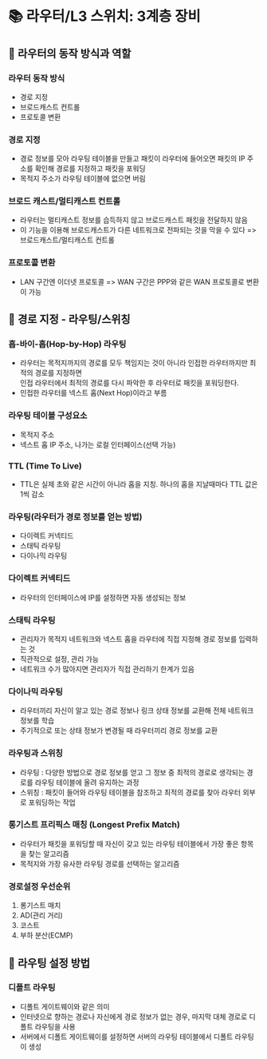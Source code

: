

# 📚 라우터/L3 스위치: 3계층 장비

## 📌 라우터의 동작 방식과 역할

### 라우터 동작 방식

- 경로 지정
- 브로드캐스트 컨트롤
- 프로토콜 변환

### 경로 지정

- 경로 정보를 모아 라우팅 테이블을 만들고 패킷이 라우터에 들어오면 패킷의 IP 주소를 확인해 경로를 지정하고 패킷을 포워딩
- 목적지 주소가 라우팅 테이블에 없으면 버림

### 브로드 캐스트\/멀티캐스트 컨트롤

- 라우터는 멀티캐스트 정보를 습득하지 않고 브로드캐스트 패킷을 전달하지 않음
- 이 기능을 이용해 브로드캐스트가 다른 네트워크로 전파되는 것을 막을 수 있다 => 브로드캐스트\/멀티캐스트 컨트롤

### 프로토콜 변환

- LAN 구간엔 이더넷 프로토콜 => WAN 구간은 PPP와 같은 WAN 프로토콜로 변환이 가능

## 📌 경로 지정 - 라우팅\/스위칭

### 홉-바이-홉(Hop-by-Hop) 라우팅

- 라우터는 목적지까지의 경로를 모두 책임지는 것이 아니라 인접한 라우터까지만 최적의 경로를 지정하면  
인접 라우터에서 최적의 경로를 다시 파악한 후 라우터로 패킷을 포워딩한다.
- 인접한 라우터를 넥스트 홉(Next Hop)이라고 부름

### 라우팅 테이블 구성요소

- 목적지 주소
- 넥스트 홉 IP 주소, 나가는 로컬 인터페이스(선택 가능)

### TTL (Time To Live)

- TTL은 실제 초와 같은 시간이 아니라 홉을 지칭. 하나의 홉을 지날때마다 TTL 값은 1씩 감소

### 라우팅(라우터가 경로 정보를 얻는 방법)

- 다이렉트 커넥티드
- 스태틱 라우팅
- 다이나믹 라우팅

### 다이렉트 커넥티드

- 라우터의 인터페이스에 IP를 설정하면 자동 생성되는 정보

### 스태틱 라우팅

- 관리자가 목적지 네트워크와 넥스트 홉을 라우터에 직접 지정해 경로 정보를 입력하는 것
- 직관적으로 설정, 관리 가능
- 네트워크 수가 많아지면 관리자가 직접 관리하기 한계가 있음

### 다이나믹 라우팅

- 라우터끼리 자신이 알고 있는 경로 정보나 링크 상태 정보를 교환해 전체 네트워크 정보를 학습
- 주기적으로 또는 상태 정보가 변경될 때 라우터끼리 경로 정보를 교환

### 라우팅과 스위칭

- 라우팅 : 다양한 방법으로 경로 정보를 얻고 그 정보 중 최적의 경로로 생각되는 경로를 라우팅 테이블에 올려 유지하는 과정
- 스위칭 : 패킷이 들어와 라우팅 테이블을 참조하고 최적의 경로를 찾아 라우터 외부로 포워딩하는 작업

### 롱기스트 프리픽스 매칭 (Longest Prefix Match)

- 라우터가 패킷을 포워딩할 때 자신이 갖고 있는 라우팅 테이블에서 가장 좋은 항목을 찾는 알고리즘
- 목적지와 가장 유사한 라우팅 경로를 선택하는 알고리즘

### 경로설정 우선순위

1. 롱기스트 매치
2. AD(관리 거리)
3. 코스트
4. 부하 분산(ECMP)

## 📌 라우팅 설정 방법

### 디폴트 라우팅

- 디폴트 게이트웨이와 같은 의미
- 인터넷으로 향하는 경로나 자신에게 경로 정보가 없는 경우, 마지막 대체 경로로 디폴트 라우팅을 사용
- 서버에서 디폴트 게이트웨이를 설정하면 서버의 라우팅 테이블에서 디폴트 라우팅이 생성

